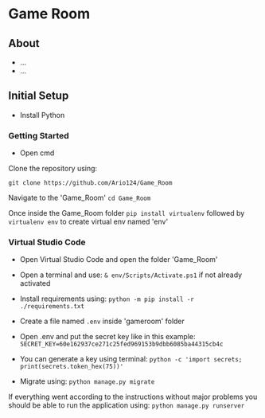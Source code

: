 # Game Room


## About

* ...
* ...


## Initial Setup

* Install Python


### Getting Started

* Open cmd

Clone the repository using:

 `git clone https://github.com/Ario124/Game_Room`


 Navigate to the 'Game_Room'
 `cd Game_Room`

Once inside the Game_Room folder
`pip install virtualenv` followed by `virtualenv env` to create virtual env named 'env'


### Virtual Studio Code

* Open Virtual Studio Code and open the folder 'Game_Room'
* Open a terminal and use:
 `& env/Scripts/Activate.ps1` if not already activated

* Install requirements using:
 `python -m pip install -r ./requirements.txt`
* Create a file named `.env` inside 'gameroom' folder

* Open .env and put the secret key like in this example: 
`SECRET_KEY=60e162937ce271c25fed969153b9dbb6085ba44315cb4c`

* You can generate a key using terminal: 
 `python -c 'import secrets; print(secrets.token_hex(75))'`

* Migrate using: `python manage.py migrate`

If everything went according to the instructions without major problems you should be able to run the application using: 
`python manage.py runserver`



